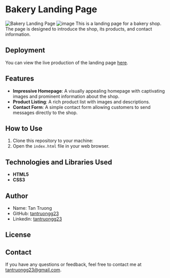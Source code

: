 # Bakery Landing Page

![Bakery Landing Page](screenshot.png)
![image](https://github.com/tantruongg23/bakery-landing-page/assets/101712329/3438b212-7d9e-412f-8d17-cb662c9b1f10)
This is a landing page for a bakery shop. The page is designed to introduce the shop, its products, and contact information.

## Deployment

You can view the live production of the landing page [here](https://bakery-landingpage.vercel.app/).

## Features

- **Impressive Homepage**: A visually appealing homepage with captivating images and prominent information about the shop.
- **Product Listing**: A rich product list with images and descriptions.
- **Contact Form**: A simple contact form allowing customers to send messages directly to the shop.

## How to Use

1. Clone this repository to your machine:
2. Open the `index.html` file in your web browser.

## Technologies and Libraries Used

- **HTML5**
- **CSS3**


## Author

- Name: Tan Truong
- GitHub: [tantruongg23](https://github.com/tantruongg23)
- Linkedin: [tantruongg23](https://www.linkedin.com/in/tantruongg23/)
  
## License

## Contact

If you have any questions or feedback, feel free to contact me at [tantruongg23@gmail.com](mailto:tantruongg23@gmail.com).
